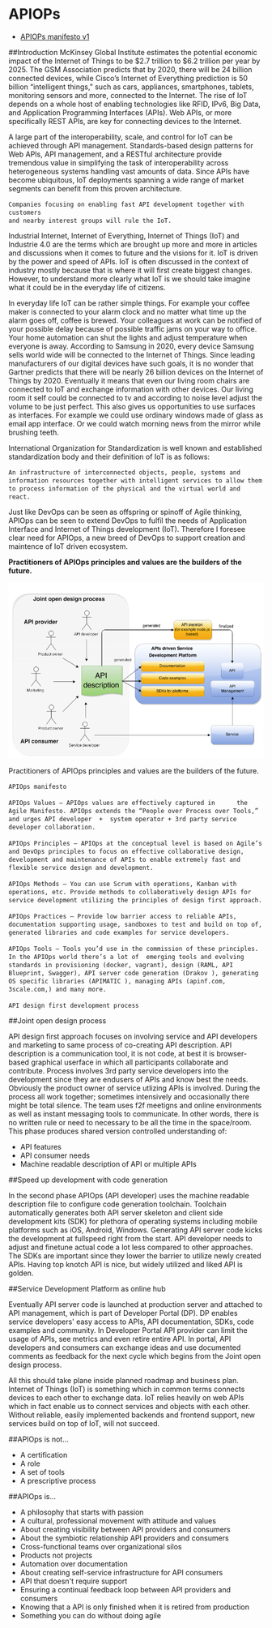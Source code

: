 # APIOPs 
* [APIOPs manifesto v1](https://github.com/APIOps/APIOPs-manifesto/blob/master/manifesto_v1.md)

##Introduction
McKinsey Global Institute estimates the potential economic impact of the Internet of Things to be $2.7 trillion to $6.2 trillion per year by 2025.  The GSM Association predicts that by 2020, there will be 24 billion connected devices, while Cisco’s Internet of Everything prediction is 50 billion “intelligent things,” such as cars,  appliances, smartphones, tablets, monitoring sensors and more, connected  to the Internet. The rise of IoT depends on a whole host of enabling technologies like  RFID, IPv6, Big Data, and Application Programming Interfaces (APIs). Web APIs, or more specifically REST APIs, are key for connecting devices to the Internet.

A large part of the interoperability, scale, and control for IoT can be achieved through API management.  Standards-based  design patterns for Web APIs, API management, and a  RESTful  architecture provide tremendous value in simplifying the task  of  interoperability across heterogeneous systems handling vast amounts  of  data. Since APIs have become ubiquitous, IoT deployments spanning a  wide  range of market segments can benefit from this proven  architecture.

```
Companies focusing on enabling fast API development together with customers 
and nearby interest groups will rule the IoT.
```

Industrial Internet, Internet of Everything, Internet of Things (IoT) and Industrie 4.0 are the terms which are brought up more and more in articles and discussions when it comes to future and the visions for it. IoT is driven by the power and speed of APIs. IoT is often discussed in the context of industry mostly because that is where it will first create biggest changes. However, to understand more clearly what IoT is we should take imagine what it could be in the everyday life of citizens. 

In everyday life IoT can be rather simple things. For example your coffee maker is connected to your alarm clock and no matter what time up the alarm goes off, coffee is brewed. Your colleagues at work can be notified of your possible delay because of possible traffic jams on your way to office. Your home automation can shut the lights and adjust  temperature when everyone is away. According to Samsung in 2020, every device Samsung sells world wide will be connected to the Internet of Things. Since leading manufacturers of our digital devices have such goals, it is no wonder that Gartner predicts that there will be nearly 26 billion devices on the Internet of Things by 2020. Eventually it means that even our living room chairs are connected to IoT and exchange information with other devices. Our living room it self could be connected to tv and according to noise level adjust the volume to be just perfect. This also gives us opportunities to use surfaces as interfaces. For example we could use ordinary windows made of glass as email app interface. Or we could watch morning news from the mirror while brushing teeth.

International Organization for Standardization is well known and established standardization body and their definition of IoT is as follows: 

```
An infrastructure of interconnected objects, people, systems and 
information resources together with intelligent services to allow them 
to process information of the physical and the virtual world and react.
``` 

Just  like DevOps can be seen as offspring or spinoff of Agile thinking,  APIOps can be seen to extend DevOps to fulfil the needs of Application  Interface and Internet of Things development (IoT).  Therefore I foresee clear need for APIOps, a new breed of DevOps to support creation and maintence of IoT driven ecosystem. 

**Practitioners of APIOps principles and values are the builders of the future.**  

![API life cycle](https://raw.githubusercontent.com/APIOps/APIOPs-manifesto/master/images/apiops-design-first.png)

Practitioners of APIOps principles and values are the builders of the future.  

    APIOps manifesto

    APIOps Values – APIOps values are effectively captured in      the Agile Manifesto. APIOps extends the “People over Process over Tools,” and urges API developer  +  system operator + 3rd party service developer collaboration.

    APIOps Principles – APIOps at the conceptual level is based on Agile’s and DevOps principles to focus on effective collaborative design, development and maintenance of APIs to enable extremely fast and flexible service design and development.

    APIOps Methods – You can use Scrum with operations, Kanban with operations, etc. Provide methods to collaboratively design APIs for service development utilizing the principles of design first approach.

    APIOps Practices – Provide low barrier access to reliable APIs, documentation supporting usage, sandboxes to test and build on top of, generated libraries and code examples for service developers. 

    APIOps Tools – Tools you’d use in the commission of these principles. In the APIOps world there’s a lot of  emerging tools and evolving standards in provisioning (docker, vagrant), design (RAML, API Blueprint, Swagger), API server code generation (Drakov ), generating OS specific libraries (APIMATIC ), managing APIs (apinf.com, 3scale.com,) and many more.

    API design first development process

##Joint open design process

API design first approach focuses on involving service and API developers and marketing to same process of co-creating API description. API description is a communication tool, it is not code, at best it is browser-based graphical userface in which all participants collaborate and contribute. Process involves 3rd party service developers into the development since they are endusers of APIs and know best the needs. Obviously the product owner of service utlizing APIs is involved. During the process all work together; sometimes intensively and occasionally there might be total silence. The  team uses f2f meetigns and online environments as well as instant messaging tools to communicate. In other words, there is no written rule or need to necessary to be all the time in the  space/room. This phase produces shared version controlled understanding of:

* API features
* API consumer needs
* Machine readable description of API or multiple APIs

##Speed up development with code generation

In the  second phase APIOps (API developer) uses the machine readable  description file to configure code generation toolchain. Toolchain automatically generates both API server skeleton and client side development kits (SDK) for plethora of operating systems including mobile platforms such as iOS, Android, Windows. 
Generating API server code kicks the development at fullspeed right from the start. API developer needs to adjust and finetune actual code a lot less compared to other approaches. The SDKs are important since they lower the barrier to utilize newly created APIs. Having top knotch API is nice, but widely utilized and liked API is golden. 

##Service Development Platform as online hub

Eventually API server code is launched at production server and attached to API management, which is part of Developer Portal (DP). DP enables service developers' easy access to APIs, API documentation, SDKs, code examples and community. In Developer Portal  API provider can limit the usage of APIs, see metrics and even retire entire API. In portal, API developers and consumers can exchange ideas and use documented comments as feedback for the next cycle which begins from the Joint open design process.  

All this should take plane inside planned roadmap and business plan. Internet of Things (IoT) is something  which in common terms connects devices to each other to exchange data.  IoT relies heavily on web APIs which in fact enable us to connect  services and objects with each other. Without reliable, easily  implemented backends and frontend support, new services build on top of  IoT, will not succeed. 



##APIOps is not...
* A certification
* A role
* A set of tools
* A prescriptive process

##APIOps is...
* A philosophy that starts with passion
* A cultural, professional movement with attitude and values
* About creating visibility between API providers and consumers
* About the symbiotic relationship API providers and consumers
* Cross-functional teams over organizational silos
* Products not projects
* Automation over documentation
* About creating self-service infrastructure for API consumers
* API that doesn't require support
* Ensuring a continual feedback loop between API providers and consumers
* Knowing that a API is only finished when it is retired from production
* Something you can do without doing agile
